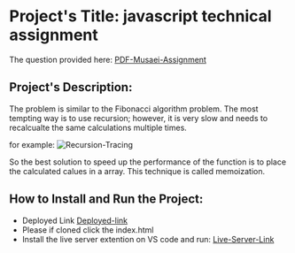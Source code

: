 # Project's Title: javascript technical assignment

The question provided here:
[PDF-Musaei-Assignment](Technical%20Test%20-%20Musaei%20V1.2.pdf)

## Project's Description:

The problem is similar to the Fibonacci algorithm problem. The most tempting way is to use recursion; however, it is very slow and needs to recalcualte the same calculations multiple times.

for example: ![Recursion-Tracing](https://willrosenbaum.com/assets/img/recursive-fibonacci/tree.png)

So the best solution to speed up the performance of the function is to place the calculated calues in a array. This technique is called memoization.

## How to Install and Run the Project:

- Deployed Link [Deployed-link](https://samerelmurr.github.io/interviewQuestionSolution/)
- Please if cloned click the index.html
- Install the live server extention on VS code and run: [Live-Server-Link](https://marketplace.visualstudio.com/items?itemName=ritwickdey.LiveServer)
